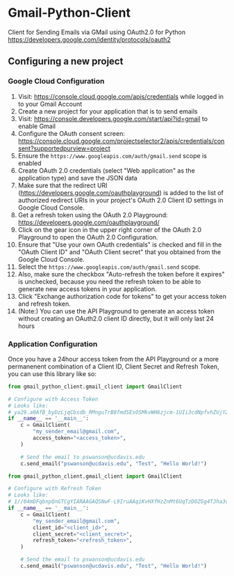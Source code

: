 # Gmail-Python-Client

Client for Sending Emails via GMail using OAuth2.0 for Python
https://developers.google.com/identity/protocols/oauth2

## Configuring a new project

### Google Cloud Configuration

1. Visit: https://console.cloud.google.com/apis/credentials while logged in to your Gmail Account
1. Create a new project for your application that is to send emails
1. Visit: https://console.developers.google.com/start/api?id=gmail to enable Gmail
1. Configure the OAuth consent screen: https://console.cloud.google.com/projectselector2/apis/credentials/consent?supportedpurview=project
1. Ensure the `https://www.googleapis.com/auth/gmail.send` scope is enabled
1. Create OAuth 2.0 credentials (select "Web application" as the application type) and save the JSON data
1. Make sure that the redirect URI (https://developers.google.com/oauthplayground) is added to the list of authorized redirect URIs in your project's OAuth 2.0 Client ID settings in Google Cloud Console.
1. Get a refresh token using the OAuth 2.0 Playground: https://developers.google.com/oauthplayground/
1. Click on the gear icon in the upper right corner of the OAuth 2.0 Playground to open the OAuth 2.0 Configuration.
1. Ensure that "Use your own OAuth credentials" is checked and fill in the "OAuth Client ID" and "OAuth Client secret" that you obtained from the Google Cloud Console.
1. Select the `https://www.googleapis.com/auth/gmail.send` scope.
1. Also, make sure the checkbox "Auto-refresh the token before it expires" is unchecked, because you need the refresh token to be able to generate new access tokens in your application.
1. Click "Exchange authorization code for tokens" to get your access token and refresh token.
1. (Note:) You can use the API Playground to generate an access token without creating an OAuth2.0 client ID directly, but it will only last 24 hours

### Application Configuration

Once you have a 24hour access token from the API Playground or a more permanenent combination of a Client ID, Client Secret and Refresh Token, you can use this library like so:

```python
from gmail_python_client.gmail_client import GmailClient

# Configure with Access Token
# Looks like:
# ya29.a0AfB_byDzLjqCbsdb_RMnguTrB8fmdSEsOSMkvWH6zjcm-1UIi3cdNpfvhZUjYZLVB7NrnNGJIEEatntXjBpc5Bk_cIGKgnjqtesO-HLT0H2Yiz-lZFviz3_UfaaoR8HLjmrKmm7VCkBZvdI0ABb4ADnY9fEKxcLMhR4daCgYKAQcSARASFQGOcNnCvZ0k13Q_KYFObZFjh5umXQ0171
if __name__ == '__main__':
    c = GmailClient(
        "my_sender_email@gmail.com",
        access_token="<access_token>",
    )

    # Send the email to pswanson@ucdavis.edu
    c.send_email("pswanson@ucdavis.edu", "Test", "Hello World!")
```

```python
from gmail_python_client.gmail_client import GmailClient

# Configure with Refresh Token
# Looks like:
# 1//04mDFqbnpQnGTCgYIARAAGAQSNwF-L9IruAAqiKvHXfHzZnMt6UqTzDOZGg4TJha3oCGa9utu_PwxfrmG-su47Qytt8m2eWDDwZo
if __name__ == '__main__':
    c = GmailClient(
        "my_sender_email@gmail.com",
        client_id="<client_id>",
        client_secret="<client_secret>",
        refresh_token="<refresh_token>",
    )

    # Send the email to pswanson@ucdavis.edu
    c.send_email("pswanson@ucdavis.edu", "Test", "Hello World!")
```
